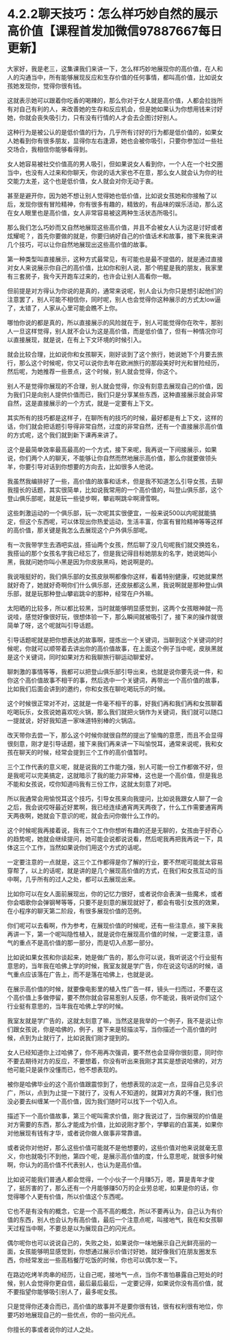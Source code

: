 # 4.2.2聊天技巧：怎么样巧妙自然的展示高价值【课程首发加微信97887667每日更新】

大家好，我是老三，这集课我们来讲一下，怎么样巧妙地展现你的高价值，在人和人的沟通当中，所有能够展现反应和生存价值的任何事情，都叫高价值，比如说女孩她发现你，觉得你很有钱。

这就表示她可以跟着你吃香的喝辣的，那么你对于女人就是高价值，人都会拉拢所有对自己有利的人，来改善她的生存和反应机会，但是她如果认为你想用钱来讨好她，你就会丧失吸引力，只有没有行情的人才会去企图讨好别人。

这种行为是被公认的是低价值的行为，几乎所有讨好的行为都是低价值的，如果女人她看到你有很多朋友，显得你左右逢源，她也会被你吸引，只要你参加过一些社交场合，我相信你能够看得到。

女人她容易被社交价值高的男人吸引，但如果说女人看到你，一个人在一个社交圈当中，也没有人过来和你聊天，你说的话大家也不在意，那么女人就会认为你的社交能力太差，这个也是低价值，女人就会对你无动于衷。

甚至是避开你，因为她不想让别人觉得她也低价值，比如说女孩她和你接触了以后，发现你很有冒险精神，你有很多有趣的，精致的，有品味的娱乐活动，那么这在女人眼里也是高价值，女人非常容易被这两种生活状态所吸引。

那么我们怎么巧妙而又自然地展现这些高价值，并且不会被女人认为这是讨好或者炫耀呢？，首先你要做的就是，你要归纳好自己的价值话术和故事，接下来我来讲几个技巧，可以让你自然地展现出这些高价值的故事。

第一种类型叫直接展示，这种方式最常见，有可能也是最不提倡的，就是通过直接对女人来说展示你自己的高价值，比如你和别人说，那个明星是我的朋友，我家里有三套房子，我今天开跑车过来的，也许会让别人高看你一眼。

但前提是对方得认为你说的是真的，通常来说呢，别人会认为你只是想引起他们的注意罢了，别人可能不相信你，同时呢，别人也会觉得你这种展示的方式太low逼了，太错了，人家从心里可能会瞧不上你。

哪怕你说的都是真的，所以直接展示的风险就在于，别人可能觉得你在吹牛，那别人一旦这样觉得，别人就不会认为这是高价值，而是低价值了，但有一种情况你可以直接展现，就是说，在有上下文环境的时候引入。

就会比较合理，比如说你和女孩聊天，刚好谈到了这个旅行，她说她下个月要去旅行，那么这个时候呢，你又可以说你去年在欧洲旅行的那段美好时光和冒险经历，然后呢，为她推荐一些景点，这个时候，别人就会觉得，你这个。

别人不是觉得你展现的不合理，别人就会觉得，你没有刻意去展现自己的价值，因为我们只是向别人提供价值而已，我们只是分享某些东西，这种直接展示就会非常自然，这是直接展示的一个方式，就是一定要有上下文。

其实所有的技巧都是这样子，在聊所有的技巧的时候，最好都是有上下文，这样的话，你们就会把话题引导得非常自然，过度的非常自然，还有一个直接展示高价值的方式呢，这个我们就到新下课再来讲了。

这个是最简单效率最高最高的一个方式，接下来呢，我再说一下间接展示，如果说，你们两个人的聊天，不能够让你自然而然地展示高价值，那么你就要做领头羊，你要引导对话到你想要的方向去，比如很多人他说。

我虽然我编排好了一些，高价值的故事和话术，但是我不知道怎么引导女孩，去聊我擅长的话题，其实很简单，比如说我常用的一个高价值的，叫登山俱乐部，这个登山俱乐部呢，就是玩一些徒步啊，攀岩啊跳伞啊滑雪啊。

这些刺激运动的一个俱乐部，玩一次呢其实很便宜，一般来说500以内呢就能搞定，但这个东西呢，可以体现出你热爱运动，生活丰富，你富有冒险精神等等这样的高价值，那关键是我怎么去展现这个户外俱乐部呢。

有一次我带学生去酒吧实战，搭讪两个女孩，然后聊了没几句呢我们就交换姓名，我搭讪的那个女孩名字我已经忘了，但是我记得目标她朋友的名字，她说她叫小黑，我就问她你叫小黑是因为你皮肤黑吗，她说啊是的。

我说哦挺好的，我们俱乐部的女孩皮肤啊都像你这样，看着特别健康，哎她就果然就好奇了，她就好奇啊你们什么俱乐部，还皮肤都这么黑，我说啊就是那种登山俱乐部，就是玩那种登山攀岩跳伞的那种，经常在户外嘛。

太阳晒的比较多，所以都比较黑，当时就能够明显感觉到，这两个女孩眼神就一亮说哇，感觉好像很好玩，很想体验一下，那么瞬间就被吸引了，接下来的操作就很简单了呀，这个呢就叫引导话题。

引导话题呢就是把你想表达的故事啊，提炼出一个关键词，当聊到这个关键词的时候呢，你就可以顺带着去讲出你的高价值故事，在上面这个例子当中呢，皮肤黑就是这个关键词，同时如果对方和我聊旅行聊运动聊爱好。

聊刺激的事情等等，我都可以把登山俱乐部引导出来，也就是说你要先说一件，和你这个高价值故事不相干的事，然后选中一个关键词，再带出一个高价值的故事，比如我们后面会讲到的邀约，你和女孩在聊吃喝玩乐的时候。

这个时候很正常对不对，这就是一件毫不相干的事，好我们再和我们再和女孩聊着吃喝玩乐，女孩说她喜欢吃火锅，那么我们就把火锅作为关键词，我们就可以随口一提就说，好好我知道一家味道特别棒的火锅店。

改天带你去尝一下，那么这个时候你就很自然的提出了愉悔的意愿，而且不会显得很刻意，刚才是引导话题，接下来我们再来讲一下叫愉悦耳，通常来说呢，我和女孩在聊天的时候，经常会提到三个工作的高价值暂时。

三个工作代表的意义呢，就是说我的工作能力强，别人可能一份工作都做不好，但是我呢可以完美搞定，这就暗示了我的能力非常棒，这也是一个高价值，但是我总不能和女孩说，哎你知道吗我有三份工作，这就太刻意了对吧。

所以我通常会用愉悦耳这个技巧，引导女孩来向我提问，比如说我跟女人聊了一会之后，我会说哎呀最近好累啊，我已经连续通宵两天两夜了，什么工作需要通宵两天两夜啊，她就会下意识的呢，就会去问你做什么工作的。

这个时候呢我再接着说，我有三个工作你想听有趣的还是无聊的，女孩由于好奇心的趋势呢，她就会继续提问，她可能会说都说说看，然后呢我再把我再说一下，具体这三个工作，当然如果说你们用这个方式的话呢。

一定要注意的一点就是，这三个工作都得是你了解的行业，要不然呢可能就太容易穿帮了，以上的话呢，就是讲的是几个展现高价值的方式，在我们和女孩互动的当中啊，几乎所有的过人之处，都可以去展现出来。

比如你可以在女人面前展现出，你的记忆力很好，或者说你会表演一些魔术，或者你会唱歌你会弹钢琴等等，只要不是刻意的展现就好了，都会有吸引女孩的效果，在小程序的聊天第二阶段，有很多展现价值的范例。

你们呢可以去看啊，作为参考，在展现价值的时候呢，还有一些注意点，接下来我再讲一下，第一个呢叫隐性植入，就是说你在展现高价值的时候，一定要注意，语气的重点不是高价值的那一部分，而是切入点那一部分。

比如说如果女孩和你谈起来，她是做广告的，那么你可以说，我听说这个行业挺有意思的，当年我在哈佛上学的时候，我室友就是学广告，你在说这句话的时候，语气重点应该落在广告上，而不是落在哈佛上，也就是说。

在展示高价值的时候，就要像电影里的植入性广告一样，镜头一扫而过，不要在这个高价值上多做停留，要不然你就会容易惹别人反感，你不能说，我听说你们这个行业挺有意思的，当年我在哈佛上学的时候。

我室友就是学广告的，这就太刻意了嘛，当然这是我举的一个例子，我不是说让你们跟女孩说，你是哈佛的，例子，接下来是轻描淡写，当你描述一个高价值的时候，点到为止就行了，比如说我们刚才提到的。

女人已经知道你上过哈佛了，你不用再次强调，要不然也会显得你很刻意，同时你不要去期待对方的反应，不要想着，你没有听出来我刚才其实是想说哈佛的，对方他可能只是装作没懂而已，他不想表现的。

被你是哈佛毕业的这个高价值跟震惊到了，他想表现的淡定一点，显得自己见多识广，所以，点到为止提一下就行了，没有人不知道的，就算对方真的不懂，我们也没必要去纠缠某一个高价值，因为我们随时可以找下一个切入点。

描述下一个高价值故事，第三个呢叫需求价值，刚才我说过了，当你展现的价值是对方需要的东西，那么才能成为价值，比如说刚才那个，学攀岩的白富美，如果你对他展现有钱有才华，或者说你做人做事非常靠谱。

或者说你对他好，那么这些价值可能就不是他想要的，这些价值对他来说就毫无意义，你也就吸引不到他，第四个呢，是展示高价值的度，什么意思呢，就很多时候啊，你认为的高价值不代表别人，也认为是高价值。

比如说可能我们普通人都会觉得，一个小伙子一个月赚5万，嗯，算是青年才俊了，挺厉害的了，那么还有一个月能够赚50万的企业劳总呢，如果是你的话，你觉得哪个人更有价值，所以价值这个东西呢。

它也不是有没有的概念，它是一个高不高的概念，所以不要再认为，自己认为有价值的东西，别人也会认为有高价值，最后一个注意点呢，叫接地气，我在和女孩聊天过程当中啊，不要总是以为展现自己的闪光点。

偶尔呢你也可以说说自己的，失败之处，如果说你一味地展示自己光鲜亮丽的一面，女孩能够明显感觉到，你想通过展示价值讨好她，就好像我们在朋友圈发东西，你经常发出一些高档餐厅吃饭的时候，你也可以偶尔发一下。

在路边吃烤羊肉串的经历，让自己呢，接地气一点，当你不害怕暴露自己短处的时候，别人会觉得你更自信，最后最后最后，一定要记得，如果说你没有高价值，就不要指望你能够吸引别人了，最多呢女孩。

只是觉得你还凑合而已，高价值的故事并不是要你很有钱，很有权利很有地位，你要巧妙地展现自己的一些优点，你的一些闪光点。

你擅长的事或者说你的过人之处。